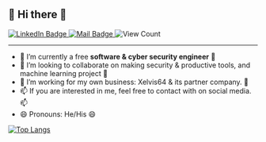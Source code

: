 ## 👋 Hi there 👋

<div id="badges">
  <a href="https://www.linkedin.com/in/hunglehuy03/">
    <img src="https://img.shields.io/badge/LinkedIn-blue?style=for-the-badge&logo=linkedin&logoColor=white" alt="LinkedIn Badge"/>
  </a>
  <a href="mailto:hungle@xelvis64.tech">
    <img src="https://img.shields.io/badge/Mail-red?style=for-the-badge&logo=gmail&logoColor=white" alt="Mail Badge"/>
  </a>
  <img src="https://komarev.com/ghpvc/?username=trumpiter-max&style=flat-square&color=blue" alt="View Count"/>
</div>

---

- 🌱 I’m currently a free **software & cyber security engineer** 🌱
- 👯 I’m looking to collaborate on making security & productive tools, and machine learning project 👯
- 🤔 I’m working for my own business: Xelvis64 & its partner company. 🤔
- 📫 If you are interested in me, feel free to contact with on social media. 📫
- 😄 Pronouns: He/His 😄

[![Top Langs](https://github-readme-stats.vercel.app/api/top-langs/?username=Trumpiter-max&layout=compact)](https://github.com/anuraghazra/github-readme-stats)
